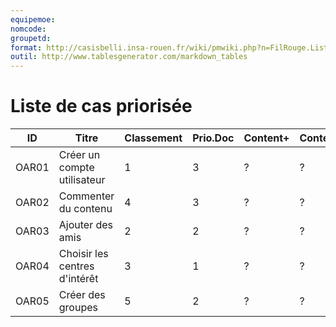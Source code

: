 ```yaml
---
equipemoe: 
nomcode: 
groupetd: 
format: http://casisbelli.insa-rouen.fr/wiki/pmwiki.php?n=FilRouge.ListeCasPriorisee
outil: http://www.tablesgenerator.com/markdown_tables
---
```

# Liste de cas priorisée

| ID    | Titre                               | Classement | Prio.Doc | Content+ | Content- | Antécédents | Format | Maquette |
|-------|-------------------------------------|------------|----------|----------|----------|-------------|--------|----------|
| OAR01 | Créer un compte utilisateur         | 1          |  3       |  ?       |  ?       | aucun       |  A     |   0      |
| OAR02 | Commenter du contenu | 4          |  3       |  ?       |  ?       |   OAR01     |  A     |   1     |
| OAR03 | Ajouter des amis                    | 2          |  2       |  ?       |  ?       |   OAR01     |   DSS  |   1     |
| OAR04 | Choisir les centres d'intérêt       | 3          |  1       |  ?       |  ?       |   OAR01     |   C    |     0    |
| OAR05 | Créer des groupes                   | 5          |  2       |  ?       |  ?       |   OAR01     |   A    |    0     |
